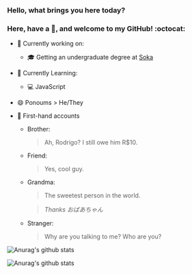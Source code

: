 ### Hello, what brings you here today?
### Here, have a :watermelon:, and welcome to my GitHub! :octocat:

* :telescope: Currently working on:
  * :mortar_board: Getting an undergraduate degree at [Soka](soka.edu)
* :book: Currently Learning:
  * :computer: JavaScript
* :smile: Ponoums > He/They

* :microphone: First-hand accounts
  * Brother:
    >Ah,  Rodrigo? I still owe him R$10.
  * Friend:
    >Yes, cool guy.
  * Grandma:
    >The sweetest person in the world.
    
    >*Thanks おばあちゃん*
  * Stranger:
    >Why are you talking to me? Who are you?

![Anurag's github stats](https://github-readme-stats.vercel.app/api/top-langs/?username=rodigu&theme=dark)

![Anurag's github stats](https://github-readme-stats.vercel.app/api?username=rodigu&theme=dark&show_icons=true)


<!--
**rodigu/rodigu** is a ✨ _special_ ✨ repository because its `README.md` (this file) appears on your GitHub profile.

Here are some ideas to get you started:

- 🔭 I’m currently working on ...
- 🌱 I’m currently learning ...
- 👯 I’m looking to collaborate on ...
- 🤔 I’m looking for help with ...
- 💬 Ask me about ...
- 📫 How to reach me: ...
- 😄 Pronouns: ...
- ⚡ Fun fact: ...
-->
